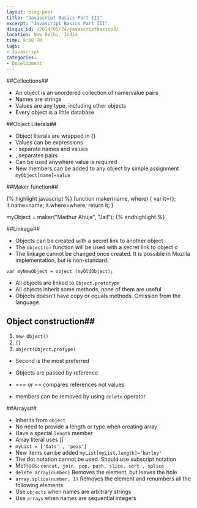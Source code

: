 ```yaml
---
layout: blog-post
title: "Javascript Basics Part III"
excerpt: "Javascript Basics Part III"
disqus_id: /2014/05/24/javascriptbasics3/
location: New Delhi, India
time: 9:00 PM
tags:
- Javascript
categories:
- Development
---
```


##Collections##
* An object is an unordered collection of name/value pairs
* Names are strings
* Values are any type, including other objects
* Every object is a little database

##Object Literals##
* Object literals are wrapped in {}
* Values can be expressions
* : separate names and values
* , separates pairs
* Can be used anywhere value is required
* New members can be added to any object by simple assignment
	`myObject[name]=value`

##Maker function##


{% highlight javascript %}
function maker(name, where)
{
	var it={};
	it.name=name;
	it.where=where;
	return it;
}

myObject = maker("Madhur Ahuja", "Jail");
{% endhighlight %}

##Linkage##
* Objects can be created with a secret link to another object
* The `object(o)` function will be used with a secret link to object o
* The linkage cannot be changed once created. It is possible in Mozilla implementation, but is non-standard.

`var myNewObject = object (myOldObject);`

* All objects are linked to `Object.prototype`
* All objects inherit some methods, none of them are useful
* Objects doesn't have copy or equals methods. Omission from the language.


## Object construction##
1. `new Object()`
2. `{}`
3. `object(Object.protype)`

* Second is the most preferred

* Objects are passed by reference
* === or == compares references not values

* members can be removed by using `delete` operator

##Arrays##

* Inherits from `object`
* No need to provide a length or type when creating array
* Have a special `length` member
* Array literal uses []
* `myList = ['Oats' , 'peas']`
* New items can be added `myList[myList.length]='barley'`
* The dot notation cannot be used. Should use subscript notation
* Methods: `concat, join, pop, push, slice, sort , splice`
* `delete array[number]` Removes the element, but leaves the hole
* `array.splice(number, 1)` Removes the element and renumbers all the following elements
* Use `objects` when names are arbitrary strings
* Use `arrays` when names are sequential integers
